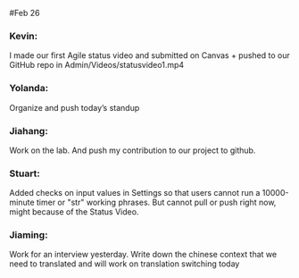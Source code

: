 #Feb 26

### Kevin:
I made our first Agile status video and submitted on Canvas + pushed to our GitHub repo in Admin/Videos/statusvideo1.mp4

### Yolanda:
Organize and push today’s standup

### Jiahang:
Work on the lab. And push my contribution to our project to github.

### Stuart:
Added checks on input values in Settings so that users cannot run a 10000-minute timer or "str" working phrases.
But cannot pull or push right now, might because of the Status Video.

### Jiaming:
Work for an interview yesterday. Write down the chinese context that we need to translated and will work on translation switching today